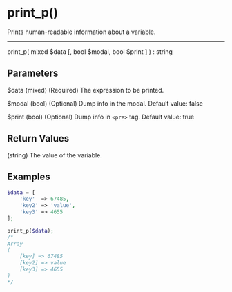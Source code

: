 # print_p()

Prints human-readable information about a variable.

---

print_p( mixed $data [, bool $modal, bool $print ] ) : string

## Parameters

$data (mixed) (Required) The expression to be printed.

$modal (bool) (Optional) Dump info in the modal. Default value: false

$print (bool) (Optional) Dump info in `<pre>` tag. Default value: true

## Return Values

(string) The value of the variable.

## Examples

```php
$data = [
    'key'  => 67485,
    'key2' => 'value',
    'key3' => 4655
];

print_p($data);
/*
Array
(
    [key] => 67485
    [key2] => value
    [key3] => 4655
)
*/
```
